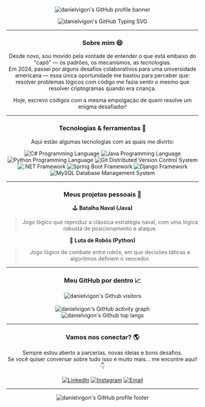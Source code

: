 <div align="center">
  <img src="https://capsule-render.vercel.app/api?type=waving&color=0:0060D0,100:00073D&height=128&section=header" alt="danielvigon's GitHub profile banner"/>
</diiv>

![danielvigon's GitHub Typing SVG](https://readme-typing-svg.herokuapp.com?font=Calibri&size=24&pause=1000&color=FFFFFF&center=true&vCenter=true&width=500&lines=Oi,+bem-vindo+ao+meu+GitHub!;Eu+sou+o+Daniel%2C+um+Desenvolvedor+Back-End;viciado+por+resolver+problemas)

---

<h3 align="center">
  Sobre mim 😄
</h3>

Desde novo, sou movido pela vontade de entender o que está embaixo do "capô" — os padrões, os mecanismos, as tecnologias.    
Em 2024, passei por alguns desafios colaborativos para uma universidade americana — essa única oportunidade me bastou para perceber que:  
resolver problemas lógicos com código me fazia sentir o mesmo que resolver criptogramas quando era criança.

Hoje, escrevo códigos com a mesma empolgação de quem resolve um enigma desafiador!

---

<div>

  <h3 align="center">
    Tecnologias & ferramentas 🔧
  </h3>

  <p>
    Aqui estão algumas tecnologias com as quais me divirto:
  </p>

  <div align="center">
  
  ![C# Programming Language](https://custom-icon-badges.demolab.com/badge/C%23-%23239120.svg?logo=cshrp&logoColor=white)
  ![Java Programming Language](https://img.shields.io/badge/-Java-F80000?style=flat&logo=openjdk&logoColor=white)
  ![Python Programming Language](https://img.shields.io/badge/-Python-306998?style=flat&logo=python&logoColor=white)
  ![Git Distributed Version Control System](https://img.shields.io/badge/-Git-F05032?style=flat&logo=git&logoColor=white)
  ![.NET Framework](https://img.shields.io/badge/.NET-512BD4?logo=dotnet&logoColor=fff)
  ![Spring Boot Framework](https://img.shields.io/badge/Spring%20Boot-6DB33F?logo=springboot&logoColor=fff)
  ![Django Framework](https://img.shields.io/badge/Django-%23092E20.svg?logo=django&logoColor=white)
  ![MySQL Database Management System](https://img.shields.io/badge/MySQL-4479A1?logo=mysql&logoColor=fff)
    
  </div>  
</div>



---

<div>
  <h3 align="center">
    Meus projetos pessoais 🚀
  </h3>
  
  🕹️ **Batalha Naval (Java)**  
  > Jogo lógico que reproduz a clássica estratégia naval, com uma lógica robusta de posicionamento e ataque.
  
  🤖 **Luta de Robôs (Python)**  
  > Jogo lógico de combate entre robôs, em que decisões táticas e algoritmos definem o vencedor.
</div>

---

<div align="center">  
<h3>Meu GitHub por dentro 📈</h3>

  ![danielvigon's Github visitors](https://hitscounter.dev/api/hit?url=https%3A%2F%2Fgithub.com%2Fdanielvigon%2F&label=VISITANTES&icon=github&color=%23cfe2ff&message=&style=for-the-badge&tz=Etc%2FGMT-3)
  <br>
  <br>
  ![danielvigon's GitHub activity graph](https://ssr-contributions-svg.vercel.app/_/danielvigon?chart=3dbar&gap=0.6&scale=2&flatten=2&animation=wave&animation_duration=1&animation_delay=0.05&animation_amplitude=20&animation_frequency=0.5&animation_wave_center=10_0&format=svg&weeks=30&theme=dark)
  <br>
  ![danielvigon's Github top langs](https://github-readme-stats.vercel.app/api/top-langs/?username=danielvigon&layout=compact&theme=dark&locale=pt-br)
  <!--![danielvigon's GitHub stats](https://github-readme-stats.vercel.app/api?username=danielvigon&show_icons=true&theme=dark&locale=pt-br)-->

</div>

---

<div>
  <h3 align="center">Vamos nos conectar? 🌎</h3>

  <p>
    Sempre estou aberto a parcerias, novas ideias e bons desafios.
    <br>
    Se você quiser conversar sobre tudo isso e muito mais... me encontre aqui! 👇
  </p>
  
  <div align="center">
  
  [![LinkedIn](https://img.shields.io/badge/-LinkedIn-0A66C2?style=flat&logo=linkedin&logoColor=white)](https://www.linkedin.com/in/danielvigon)
  [![Instagram](https://img.shields.io/badge/-Instagram-E1306C?style=flat&logo=instagram&logoColor=white)](https://www.instagram.com/danielvigon)
  [![Email](https://img.shields.io/badge/-Email-D44638?style=flat&logo=gmail&logoColor=white)](mailto:danielvg1136@gmail.com)
  
  </div>
</div> 
  
---

<div align="center">
  <img src="https://capsule-render.vercel.app/api?type=waving&color=0:00073D,100:0060D0&height=128&section=footer" alt="danielvigon's GitHub profile footer"/>
</div>
